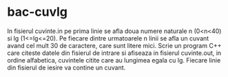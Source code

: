# bac-cuvlg
In fisierul cuvinte.in pe prima linie se afla doua numere naturale n (0<n<40) si lg (1<=lg<=20). Pe fiecare dintre urmatoarele n linii se afla un cuvant avand cel mult 30 de caractere, care sunt litere mici. Scrie un program C++ care citeste datele din fisierul de intrare si afiseaza in fisierul cuvinte.out, in ordine alfabetica, cuvintele citite care au lungimea egala cu lg. Fiecare linie din fisierul de iesire va contine un cuvant.
